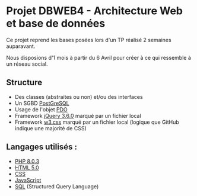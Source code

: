 # Projet DBWEB4 - Architecture Web et base de données
Ce projet reprend les bases posées lors d'un TP réalisé 2 semaines auparavant.

Nous disposions d'1 mois à partir du 6 Avril pour créer à ce qui ressemble à un réseau social.

## Structure
- Des classes (abstraites ou non) et/ou des interfaces
- Un SGBD [PostGreSQL]
- Usage de l'objet [PDO]
- Framework [jQuery 3.6.0] marqué par un fichier local
- Framework [w3.css] marqué par un fichier local (logique que GitHub indique une majorité de CSS)

## Langages utilisés :
- [PHP 8.0.3] 
- [HTML 5.0]
- [CSS]
- [JavaScript]
- [SQL] (Structured Query Language)




[PostGreSQL]:<https://www.postgresql.org/>
[PDO]: <https://www.php.net/manual/fr/book.pdo.php>
[jQuery 3.6.0]:<https://api.jquery.com/>
[w3.css]: <https://www.w3schools.com/w3css/defaulT.asp>
[PHP 8.0.3]: <https://php.net/>
[HTML 5.0]: <https://en.wikipedia.org/wiki/HTML5>
[CSS]: <https://en.wikipedia.org/wiki/CSS>
[JavaScript]: <https://developer.mozilla.org/fr/docs/Web/JavaScript>
[SQL]: <https://sql.sh/>

